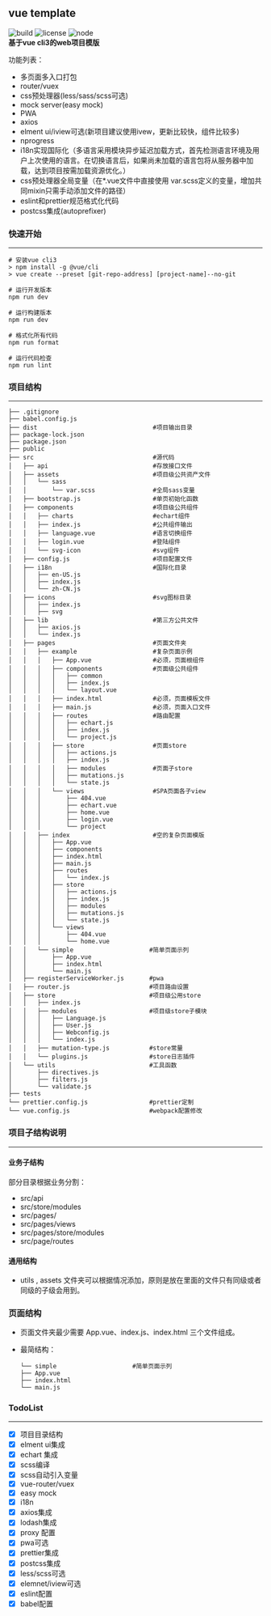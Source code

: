 ## vue template 
![build](https://img.shields.io/badge/build-passing-brightgreen.svg)  ![license](https://img.shields.io/badge/license-MIT-green.svg)  ![node](https://img.shields.io/badge/node%40latest-%3E%3D%208.0.0-brightgreen.svg)  
**基于vue cli3的web项目模版**

功能列表：
+ 多页面多入口打包
+ router/vuex
+ css预处理器(less/sass/scss可选)
+ mock server(easy mock)
+ PWA
+ axios
+ elment ui/iview可选(新项目建议使用ivew，更新比较快，组件比较多)
+ nprogress
+ i18n实现国际化（多语言采用模块异步延迟加载方式，首先检测语言环境及用户上次使用的语言。在切换语言后，如果尚未加载的语言包将从服务器中加载，达到项目按需加载资源优化。）
+ css预处理器全局变量（在*.vue文件中直接使用 var.scss定义的变量，增加共同mixin只需手动添加文件的路径）
+ eslint和prettier规范格式化代码
+ postcss集成(autoprefixer)
### 快速开始
----

````
# 安装vue cli3
> npm install -g @vue/cli
> vue create --preset [git-repo-address] [project-name]--no-git

# 运行开发版本
npm run dev

# 运行构建版本
npm run dev

# 格式化所有代码
npm run format

# 运行代码检查
npm run lint
````

### 项目结构
----
````
├── .gitignore
├── babel.config.js
├── dist                                #项目输出目录
├── package-lock.json
├── package.json
├── public
├── src                                 #源代码
│   ├── api                             #存放接口文件    
│   ├── assets                          #项目级公共资产文件
│   │   └── sass                        
│   │       └── var.scss                #全局sass变量
│   ├── bootstrap.js                    #单页初始化函数
│   ├── components                      #项目级公共组件
│   │   ├── charts                      #echart组件
│   │   ├── index.js                    #公共组件输出
│   │   ├── language.vue                #语言切换组件
│   │   ├── login.vue                   #登陆组件
│   │   └── svg-icon                    #svg组件
│   ├── config.js                       #项目配置文件
│   ├── i18n                            #国际化目录
│   │   ├── en-US.js
│   │   ├── index.js
│   │   └── zh-CN.js
│   ├── icons                           #svg图标目录
│   │   ├── index.js
│   │   ├── svg
│   ├── lib                             #第三方公共文件
│   │   ├── axios.js
│   │   └── index.js
│   ├── pages                           #页面文件夹
│   │   ├── example                     #复杂页面示例   
│   │   │   ├── App.vue                 #必须，页面根组件
│   │   │   ├── components              #页面级公共组件
│   │   │   │   ├── common
│   │   │   │   ├── index.js
│   │   │   │   └── layout.vue
│   │   │   ├── index.html              #必须，页面模板文件
│   │   │   ├── main.js                 #必须，页面入口文件
│   │   │   ├── routes                  #路由配置
│   │   │   │   ├── echart.js
│   │   │   │   ├── index.js
│   │   │   │   └── project.js
│   │   │   ├── store                   #页面store
│   │   │   │   ├── actions.js
│   │   │   │   ├── index.js
│   │   │   │   ├── modules             #页面子store
│   │   │   │   ├── mutations.js
│   │   │   │   └── state.js
│   │   │   └── views                   #SPA页面各子view
│   │   │       ├── 404.vue
│   │   │       ├── echart.vue
│   │   │       ├── home.vue
│   │   │       ├── login.vue
│   │   │       └── project
│   │   ├── index                       #空的复杂页面模版
│   │   │   ├── App.vue
│   │   │   ├── components
│   │   │   ├── index.html
│   │   │   ├── main.js
│   │   │   ├── routes
│   │   │   │   └── index.js
│   │   │   ├── store
│   │   │   │   ├── actions.js
│   │   │   │   ├── index.js
│   │   │   │   ├── modules
│   │   │   │   ├── mutations.js
│   │   │   │   └── state.js
│   │   │   └── views
│   │   │       ├── 404.vue
│   │   │       └── home.vue
│   │   └── simple                     #简单页面示列     
│   │       ├── App.vue
│   │       ├── index.html
│   │       └── main.js
│   ├── registerServiceWorker.js       #pwa
│   ├── router.js                      #项目路由设置
│   ├── store                          #项目级公用store
│   │   ├── index.js
│   │   ├── modules                    #项目级store子模块
│   │   │   ├── Language.js
│   │   │   ├── User.js
│   │   │   ├── Webconfig.js
│   │   │   └── index.js
│   │   ├── mutation-type.js           #store常量
│   │   └── plugins.js                 #store日志插件
│   └── utils                          #工具函数
│       ├── directives.js               
│       ├── filters.js
│       └── validate.js
├── tests
└── prettier.config.js                 #prettier定制
└── vue.config.js                      #webpack配置修改
````

### 项目子结构说明
----

#### 业务子结构

部分目录根据业务分割：

+ src/api
+ src/store/modules
+ src/pages/
+ src/pages/views
+ src/pages/store/modules
+ src/page/routes

#### 通用结构

+ utils , assets 文件夹可以根据情况添加，原则是放在里面的文件只有同级或者同级的子级会用到。

### 页面结构

+ 页面文件夹最少需要 App.vue、index.js、index.html 三个文件组成。
+ 最简结构：
  
  ````
  └── simple                     #简单页面示列     
  ├── App.vue
  ├── index.html
  └── main.js
  ````

### TodoList
----
- [x] 项目目录结构
- [x] elment ui集成
- [x] echart 集成
- [x] scss编译
- [x] scss自动引入变量
- [x] vue-router/vuex
- [x] easy mock
- [x] i18n 
- [x] axios集成
- [x] lodash集成
- [x] proxy 配置
- [x] pwa可选
- [x] prettier集成
- [x] postcss集成
- [x] less/scss可选
- [x] elemnet/iview可选
- [x] eslint配置
- [x] babel配置